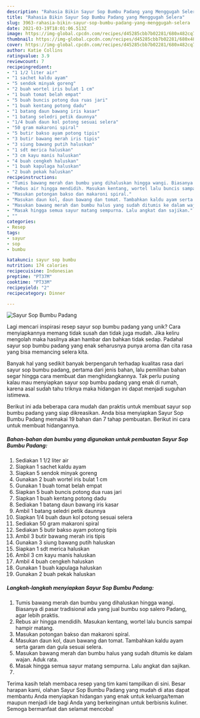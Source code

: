 ```yaml
---
description: "Rahasia Bikin Sayur Sop Bumbu Padang yang Menggugah Selera"
title: "Rahasia Bikin Sayur Sop Bumbu Padang yang Menggugah Selera"
slug: 3963-rahasia-bikin-sayur-sop-bumbu-padang-yang-menggugah-selera
date: 2021-03-19T18:01:06.513Z
image: https://img-global.cpcdn.com/recipes/d45285cbb7b02281/680x482cq70/sayur-sop-bumbu-padang-foto-resep-utama.jpg
thumbnail: https://img-global.cpcdn.com/recipes/d45285cbb7b02281/680x482cq70/sayur-sop-bumbu-padang-foto-resep-utama.jpg
cover: https://img-global.cpcdn.com/recipes/d45285cbb7b02281/680x482cq70/sayur-sop-bumbu-padang-foto-resep-utama.jpg
author: Katie Collins
ratingvalue: 3.9
reviewcount: 7
recipeingredient:
- "1 1/2 liter air"
- "1 sachet kaldu ayam"
- "5 sendok minyak goreng"
- "2 buah wortel iris bulat 1 cm"
- "1 buah tomat belah empat"
- "5 buah buncis potong dua ruas jari"
- "1 buah kentang potong dadu"
- "1 batang daun bawang iris kasar"
- "1 batang seledri petik daunnya"
- "1/4 buah daun kol potong sesuai selera"
- "50 gram makaroni spiral"
- "5 butir bakso ayam potong tipis"
- "3 butir bawang merah iris tipis"
- "3 siung bawang putih haluskan"
- "1 sdt merica haluskan"
- "3 cm kayu manis haluskan"
- "4 buah cengkeh haluskan"
- "1 buah kapulaga haluskan"
- "2 buah pekak haluskan"
recipeinstructions:
- "Tumis bawang merah dan bumbu yang dihaluskan hingga wangi. Biasanya di pasar tradisional ada yang jual bumbu sop salero Padang, agar lebih praktis."
- "Rebus air hingga mendidih. Masukan kentang, wortel lalu buncis sampai hampir matang."
- "Masukan potongan bakso dan makaroni spiral."
- "Masukan daun kol, daun bawang dan tomat. Tambahkan kaldu ayam serta garam dan gula sesuai selera."
- "Masukan bawang merah dan bumbu halus yang sudah ditumis ke dalam wajan. Aduk rata."
- "Masak hingga semua sayur matang sempurna. Lalu angkat dan sajikan."
- ""
categories:
- Resep
tags:
- sayur
- sop
- bumbu

katakunci: sayur sop bumbu 
nutrition: 174 calories
recipecuisine: Indonesian
preptime: "PT37M"
cooktime: "PT33M"
recipeyield: "2"
recipecategory: Dinner

---
```



![Sayur Sop Bumbu Padang](https://img-global.cpcdn.com/recipes/d45285cbb7b02281/680x482cq70/sayur-sop-bumbu-padang-foto-resep-utama.jpg)

Lagi mencari inspirasi resep sayur sop bumbu padang yang unik? Cara menyiapkannya memang tidak susah dan tidak juga mudah. Jika keliru mengolah maka hasilnya akan hambar dan bahkan tidak sedap. Padahal sayur sop bumbu padang yang enak seharusnya punya aroma dan cita rasa yang bisa memancing selera kita.



Banyak hal yang sedikit banyak berpengaruh terhadap kualitas rasa dari sayur sop bumbu padang, pertama dari jenis bahan, lalu pemilihan bahan segar hingga cara membuat dan menghidangkannya. Tak perlu pusing kalau mau menyiapkan sayur sop bumbu padang yang enak di rumah, karena asal sudah tahu triknya maka hidangan ini dapat menjadi suguhan istimewa.


Berikut ini ada beberapa cara mudah dan praktis untuk membuat sayur sop bumbu padang yang siap dikreasikan. Anda bisa menyiapkan Sayur Sop Bumbu Padang memakai 19 bahan dan 7 tahap pembuatan. Berikut ini cara untuk membuat hidangannya.

<!--inarticleads1-->

##### Bahan-bahan dan bumbu yang digunakan untuk pembuatan Sayur Sop Bumbu Padang:

1. Sediakan 1 1/2 liter air
1. Siapkan 1 sachet kaldu ayam
1. Siapkan 5 sendok minyak goreng
1. Gunakan 2 buah wortel iris bulat 1 cm
1. Gunakan 1 buah tomat belah empat
1. Siapkan 5 buah buncis potong dua ruas jari
1. Siapkan 1 buah kentang potong dadu
1. Sediakan 1 batang daun bawang iris kasar
1. Ambil 1 batang seledri petik daunnya
1. Siapkan 1/4 buah daun kol potong sesuai selera
1. Sediakan 50 gram makaroni spiral
1. Sediakan 5 butir bakso ayam potong tipis
1. Ambil 3 butir bawang merah iris tipis
1. Gunakan 3 siung bawang putih haluskan
1. Siapkan 1 sdt merica haluskan
1. Ambil 3 cm kayu manis haluskan
1. Ambil 4 buah cengkeh haluskan
1. Gunakan 1 buah kapulaga haluskan
1. Gunakan 2 buah pekak haluskan




<!--inarticleads2-->

##### Langkah-langkah menyiapkan Sayur Sop Bumbu Padang:

1. Tumis bawang merah dan bumbu yang dihaluskan hingga wangi. Biasanya di pasar tradisional ada yang jual bumbu sop salero Padang, agar lebih praktis.
1. Rebus air hingga mendidih. Masukan kentang, wortel lalu buncis sampai hampir matang.
1. Masukan potongan bakso dan makaroni spiral.
1. Masukan daun kol, daun bawang dan tomat. Tambahkan kaldu ayam serta garam dan gula sesuai selera.
1. Masukan bawang merah dan bumbu halus yang sudah ditumis ke dalam wajan. Aduk rata.
1. Masak hingga semua sayur matang sempurna. Lalu angkat dan sajikan.
1. 




Terima kasih telah membaca resep yang tim kami tampilkan di sini. Besar harapan kami, olahan Sayur Sop Bumbu Padang yang mudah di atas dapat membantu Anda menyiapkan hidangan yang enak untuk keluarga/teman maupun menjadi ide bagi Anda yang berkeinginan untuk berbisnis kuliner. Semoga bermanfaat dan selamat mencoba!
